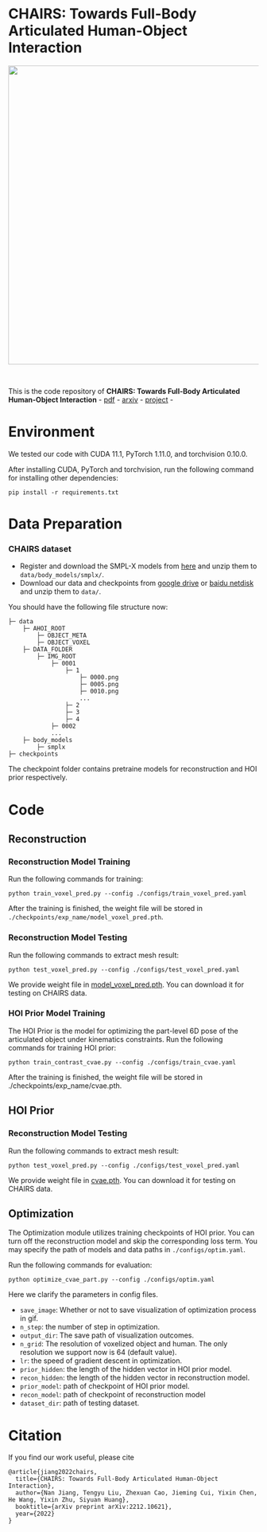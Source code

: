 # CHAIRS: Towards Full-Body Articulated Human-Object Interaction
<p align="center"><img src="docs/teaser.png" width="600px"/></p></br>

This is the code repository of **CHAIRS: Towards Full-Body Articulated Human-Object Interaction** - [pdf](https://arxiv.org/abs/2109.07215) - [arxiv](https://arxiv.org/abs/2109.07215) - [project](https://jiann.github.io/ChairsPage) -


# Environment
We tested our code with CUDA 11.1, PyTorch 1.11.0, and torchvision 0.10.0. 

After installing CUDA, PyTorch and torchvision, run the following command for installing other dependencies:
```shell
pip install -r requirements.txt
```

# Data Preparation
### CHAIRS dataset
* Register and download the SMPL-X models from [here](https://smpl-x.is.tue.mpg.de/download.php) and unzip them to `data/body_models/smplx/`. 
* Download our data and checkpoints from [google drive](https://drive.google.com/file/d/1Buh80YimVzKsdEn9gk00CSGEUsKmkAJT/view?usp=sharing) or [baidu netdisk]() and unzip them to `data/`.

You should have the following file structure now: 

```
├─ data
    ├─ AHOI_ROOT
        ├─ OBJECT_META
        ├─ OBJECT_VOXEL
    ├─ DATA_FOLDER
        ├─ IMG_ROOT
            ├─ 0001
                ├─ 1
                    ├─ 0000.png
                    ├─ 0005.png
                    ├─ 0010.png
                    ...
                ├─ 2
                ├─ 3
                ├─ 4
            ├─ 0002
            ...
    ├─ body_models
        ├─ smplx
├─ checkpoints
```
The checkpoint folder contains pretraine models for reconstruction and HOI prior respectively.


# Code

## Reconstruction
### Reconstruction Model Training
Run the following commands for training:
```shell
python train_voxel_pred.py --config ./configs/train_voxel_pred.yaml
```
After the training is finished, the weight file will be stored in `./checkpoints/exp_name/model_voxel_pred.pth`.
### Reconstruction Model Testing
Run the following commands to extract mesh result:
```shell
python test_voxel_pred.py --config ./configs/test_voxel_pred.yaml
```
We provide weight file in [model_voxel_pred.pth](https://drive.google.com/file/d/1Buh80YimVzKsdEn9gk00CSGEUsKmkAJT/view?usp=sharing). You can download it for testing on CHAIRS data.

### HOI Prior Model Training
The HOI Prior is the model for optimizing the part-level 6D pose of the articulated object under kinematics constraints. Run the following commands for training HOI prior:
```shell
python train_contrast_cvae.py --config ./configs/train_cvae.yaml
```
After the training is finished, the weight file will be stored in ./checkpoints/exp_name/cvae.pth.

## HOI Prior

### Reconstruction Model Testing
Run the following commands to extract mesh result:
```shell
python test_voxel_pred.py --config ./configs/test_voxel_pred.yaml
```
We provide weight file in [cvae.pth](https://drive.google.com/file/d/1Buh80YimVzKsdEn9gk00CSGEUsKmkAJT/view?usp=sharing). You can download it for testing on CHAIRS data.

## Optimization

The Optimization module utilizes training checkpoints of HOI prior. You can turn off the reconstruction model and skip the corresponding loss term. You may specify the path of models and data paths in `./configs/optim.yaml`.

Run the following commands for evaluation:
```shell
python optimize_cvae_part.py --config ./configs/optim.yaml
```

Here we clarify the parameters in config files.

- `save_image`: Whether or not to save visualization of optimization process in gif.
- `n_step`: the number of step in optimization.
- `output_dir`: The save path of visualization outcomes.
- `n_grid`: The resolution of voxelized object and human. The only resolution we support now is 64 (default value).
- `lr`: the speed of gradient descent in optimization.
- `prior_hidden`: the length of the hidden vector in HOI prior model.
- `recon_hidden`: the length of the hidden vector in reconstruction model.
- `prior_model`: path of checkpoint of HOI prior model.
- `recon_model`: path of checkpoint of reconstruction model
- `dataset_dir`: path of testing dataset.

# Citation
If you find our work useful, please cite
```angular2
@article{jiang2022chairs,
  title={CHAIRS: Towards Full-Body Articulated Human-Object Interaction},
  author={Nan Jiang, Tengyu Liu, Zhexuan Cao, Jieming Cui, Yixin Chen, He Wang, Yixin Zhu, Siyuan Huang},
  booktitle={arXiv preprint arXiv:2212.10621},
  year={2022}
}
```


